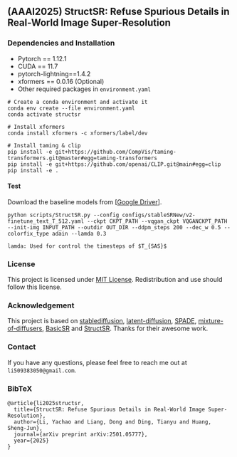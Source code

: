 ## (AAAI2025) StructSR: Refuse Spurious Details in Real-World Image Super-Resolution

[Project Page]: https://lycexe.github.io/StructSR-project/
[Arxiv Page]: https://arxiv.org/abs/2501.05777

### Dependencies and Installation

- Pytorch == 1.12.1
- CUDA == 11.7
- pytorch-lightning==1.4.2
- xformers == 0.0.16 (Optional)
- Other required packages in `environment.yaml`
```
# Create a conda environment and activate it
conda env create --file environment.yaml
conda activate structsr

# Install xformers
conda install xformers -c xformers/label/dev

# Install taming & clip
pip install -e git+https://github.com/CompVis/taming-transformers.git@master#egg=taming-transformers
pip install -e git+https://github.com/openai/CLIP.git@main#egg=clip
pip install -e .
```

#### Test

Download the baseline  models from [[Google Driver](https://drive.google.com/drive/folders/1EC9b1RIlZCRi4WjxlzUmHQ_3ZxI-N4x0?usp=sharing)].

```
python scripts/StructSR.py --config configs/stableSRNew/v2-finetune_text_T_512.yaml --ckpt CKPT_PATH --vqgan_ckpt VQGANCKPT_PATH --init-img INPUT_PATH --outdir OUT_DIR --ddpm_steps 200 --dec_w 0.5 --colorfix_type adain --lamda 0.3
```

``` --lamda
lamda: Used for control the timesteps of $T_{SAS}$
```

### License

This project is licensed under [MIT License](https://github.com/LYCEXE/StructSR/blob/main/LICENSE). Redistribution and use should follow this license.

### Acknowledgement

This project is based on [stablediffusion](https://github.com/Stability-AI/stablediffusion), [latent-diffusion](https://github.com/CompVis/latent-diffusion), [SPADE](https://github.com/NVlabs/SPADE), [mixture-of-diffusers](https://github.com/albarji/mixture-of-diffusers), [BasicSR](https://github.com/XPixelGroup/BasicSR) and [StructSR](https://github.com/IceClear/StableSR). Thanks for their awesome work.

### Contact

If you have any questions, please feel free to reach me out at `li509383050@gmail.com`.

### BibTeX

```
@article{li2025structsr,
  title={StructSR: Refuse Spurious Details in Real-World Image Super-Resolution},
  author={Li, Yachao and Liang, Dong and Ding, Tianyu and Huang, Sheng-Jun},
  journal={arXiv preprint arXiv:2501.05777},
  year={2025}
}
```

